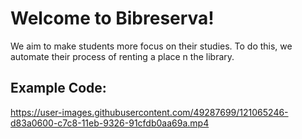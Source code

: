 # Welcome to Bibreserva!

We aim to make students more focus on their studies. To do this, we automate their process of renting a place n the library.


## Example Code:



https://user-images.githubusercontent.com/49287699/121065246-d83a0600-c7c8-11eb-9326-91cfdb0aa69a.mp4



